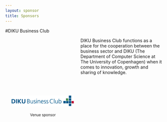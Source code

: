 ```yaml
---
layout: sponsor
title: Sponsors
---
```

#DIKU Business Club
<div style="width:200px;float:left;padding:20px">
  <div style="height:200px;position:relative;">
    <a href="http://www.diku.dk" target="_blank"><img style="position: absolute; bottom: 0;width:200px" src="/images/DIKU.png" /></a>
  </div>
  <div style="height:40px;text-align:center;font-size:82%;padding-top:20px;">Venue sponsor<br/></div>
</div>

DIKU Business Club functions as a place for the cooperation between the business sector and DIKU (The Department of Computer Science at The University of Copenhagen) when it comes to innovation, growth and sharing of knowledge.

